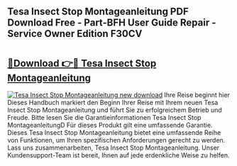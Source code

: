 ## Tesa Insect Stop Montageanleitung PDF Download Free - Part-BFH User Guide Repair - Service Owner Edition F30CV

# <h2><a href="http://df7ee64.blite.top/?on=Tesa+Insect+Stop+Montageanleitung">🔗Download 👉🔴 Tesa Insect Stop Montageanleitung</a></h2>

[![Tesa Insect Stop Montageanleitung new download](https://i.imgur.com/lujVjoI.png)](http://df7ee64.blite.top/?on=Tesa+Insect+Stop+Montageanleitung)
Ihre Reise beginnt hier Dieses Handbuch markiert den Beginn Ihrer Reise mit Ihrem neuen Tesa Insect Stop Montageanleitung und führt Sie zu erfolgreichem Betrieb und Freude. Bitte lesen Sie die Garantieinformationen Tesa Insect Stop MontageanleitungD Für dieses Produkt gilt eine umfassende Garantie. Dieses Tesa Insect Stop Montageanleitung bietet eine umfassende Reihe von Funktionen, um Ihren spezifischen Anforderungen gerecht zu werden. Lass uns zusammenarbeiten, Tesa Insect Stop Montageanleitung. Unser Kundensupport-Team ist bereit, Ihnen auf jede erdenkliche Weise zu helfen.

